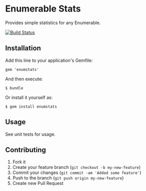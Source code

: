 # Enumerable Stats

Provides simple statistics for any Enumerable.

[![Build Status](https://secure.travis-ci.org/nerab/enumstats.png?branch=master)](http://travis-ci.org/nerab/enumstats)

## Installation

Add this line to your application's Gemfile:

    gem 'enumstats'

And then execute:

    $ bundle

Or install it yourself as:

    $ gem install enumstats

## Usage

See unit tests for usage.

## Contributing

1. Fork it
2. Create your feature branch (`git checkout -b my-new-feature`)
3. Commit your changes (`git commit -am 'Added some feature'`)
4. Push to the branch (`git push origin my-new-feature`)
5. Create new Pull Request
